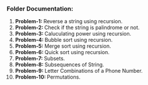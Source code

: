 <h3>Folder Documentation: </h3>
<ol>
    <li><b>Problem-1: </b>Reverse a string using recursion.</li>
    <li><b>Problem-2: </b>Check if the string is palindrome or not.</li>
    <li><b>Problem-3: </b>Caluculating power using recursion.</li>
    <li><b>Problem-4: </b>Bubble sort using recursion.</li>
    <li><b>Problem-5: </b>Merge sort using recursion.</li>
    <li><b>Problem-6: </b>Quick sort using recursion.</li>
    <li><b>Problem-7: </b>Subsets.</li>
    <li><b>Problem-8: </b>Subsequences of String.</li>
    <li><b>Problem-9: </b>Letter Combinations of a Phone Number.</li>
    <li><b>Problem-10: </b>Permutations.</li>
</ol>
